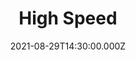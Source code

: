 ---
video:
  type: vimeo
  id: 594428530
speaker:
  permalink: codey-friesen
  name: Codey Friesen
title: High Speed
image: https://i.imgur.com/09dtS0T.png
date: 2021-08-29T14:30:00.000Z
series: "derailed"
---